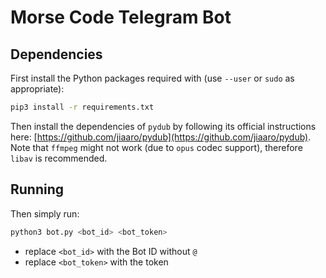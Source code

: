 # Morse Code Telegram Bot

## Dependencies

First install the Python packages required with (use `--user` or `sudo` as appropriate):

```bash
pip3 install -r requirements.txt
```

Then install the dependencies of `pydub` by following its official instructions here: [https://github.com/jiaaro/pydub](https://github.com/jiaaro/pydub). Note that `ffmpeg` might not work (due to `opus` codec support), therefore `libav` is recommended.

## Running

Then simply run:

```bash
python3 bot.py <bot_id> <bot_token>
```

- replace `<bot_id>` with the Bot ID without `@`
- replace `<bot_token>` with the token

